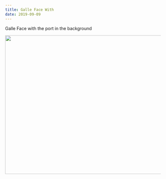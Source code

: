 ```yaml
---
title: Galle Face With
date: 2019-09-09
---
```


<p>Galle Face with the port in the background </p>
<img src="https://JoshNicholas.micro.blog/uploads/2019/8105499dbc.jpg" width="600" height="450" alt="" />
